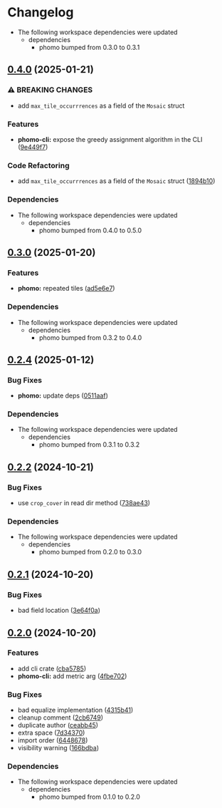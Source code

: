# Changelog

* The following workspace dependencies were updated
  * dependencies
    * phomo bumped from 0.3.0 to 0.3.1

## [0.4.0](https://github.com/loiccoyle/phomo-rs/compare/phomo-cli-v0.3.0...phomo-cli-v0.4.0) (2025-01-21)


### ⚠ BREAKING CHANGES

* add `max_tile_occurrrences` as a field of the `Mosaic` struct

### Features

* **phomo-cli:** expose the greedy assignment algorithm in the CLI ([9e449f7](https://github.com/loiccoyle/phomo-rs/commit/9e449f7b2db760a71c30e783b3459d3aca7802fd))


### Code Refactoring

* add `max_tile_occurrrences` as a field of the `Mosaic` struct ([1894b10](https://github.com/loiccoyle/phomo-rs/commit/1894b10441aff5e7e88abe448593027e9cd2f443))


### Dependencies

* The following workspace dependencies were updated
  * dependencies
    * phomo bumped from 0.4.0 to 0.5.0

## [0.3.0](https://github.com/loiccoyle/phomo-rs/compare/phomo-cli-v0.2.4...phomo-cli-v0.3.0) (2025-01-20)


### Features

* **phomo:** repeated tiles ([ad5e6e7](https://github.com/loiccoyle/phomo-rs/commit/ad5e6e71c5ddfdb4b35703aa7781eb47ffa07183))


### Dependencies

* The following workspace dependencies were updated
  * dependencies
    * phomo bumped from 0.3.2 to 0.4.0

## [0.2.4](https://github.com/loiccoyle/phomo-rs/compare/phomo-cli-v0.2.3...phomo-cli-v0.2.4) (2025-01-12)


### Bug Fixes

* **phomo:** update deps ([0511aaf](https://github.com/loiccoyle/phomo-rs/commit/0511aafcd9464f72fb1f0582c86d4a3e0f3eb142))


### Dependencies

* The following workspace dependencies were updated
  * dependencies
    * phomo bumped from 0.3.1 to 0.3.2

## [0.2.2](https://github.com/loiccoyle/phomo-rs/compare/phomo-cli-v0.2.1...phomo-cli-v0.2.2) (2024-10-21)


### Bug Fixes

* use `crop_cover` in read dir method ([738ae43](https://github.com/loiccoyle/phomo-rs/commit/738ae43e88ce67d0c57b55d42701ac860e5fc769))


### Dependencies

* The following workspace dependencies were updated
  * dependencies
    * phomo bumped from 0.2.0 to 0.3.0

## [0.2.1](https://github.com/loiccoyle/phomo-rs/compare/phomo-cli-v0.2.0...phomo-cli-v0.2.1) (2024-10-20)


### Bug Fixes

* bad field location ([3e64f0a](https://github.com/loiccoyle/phomo-rs/commit/3e64f0ad5f32c7ae9ba692e33ed6dc9260b23c52))

## [0.2.0](https://github.com/loiccoyle/phomo-rs/compare/phomo-cli-v0.1.0...phomo-cli-v0.2.0) (2024-10-20)


### Features

* add cli crate ([cba5785](https://github.com/loiccoyle/phomo-rs/commit/cba578542eaf1842e074676f9e7cba4f82f471ad))
* **phomo-cli:** add metric arg ([4fbe702](https://github.com/loiccoyle/phomo-rs/commit/4fbe702f01539b628f0d550636bec84d29350d79))


### Bug Fixes

* bad equalize implementation ([4315b41](https://github.com/loiccoyle/phomo-rs/commit/4315b412892aca75cfe98300447c0a5e590867b1))
* cleanup comment ([2cb6749](https://github.com/loiccoyle/phomo-rs/commit/2cb6749690a3167b7eb1e76da9f2e88f9d72a514))
* duplicate author ([ceabb45](https://github.com/loiccoyle/phomo-rs/commit/ceabb4554c12946fcc655e0eaf89396ee32e1a84))
* extra space ([7d34370](https://github.com/loiccoyle/phomo-rs/commit/7d34370eb556618bc22e7422674d19823d6cfd44))
* import order ([6448678](https://github.com/loiccoyle/phomo-rs/commit/6448678ce4b53ddf1045bf89cf1fac4d5a7b5e48))
* visibility warning ([166bdba](https://github.com/loiccoyle/phomo-rs/commit/166bdba91ddfb31493b7745b88febb6b957d0df3))


### Dependencies

* The following workspace dependencies were updated
  * dependencies
    * phomo bumped from 0.1.0 to 0.2.0
